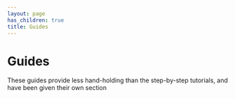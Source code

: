 ```yaml
---
layout: page
has_children: true
title: Guides
---
```


# Guides
These guides provide less hand-holding than the step-by-step tutorials, and have been given their own section

